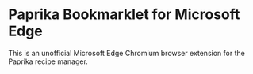 # Paprika Bookmarklet for Microsoft Edge
This is an unofficial Microsoft Edge Chromium browser extension for the Paprika recipe manager.